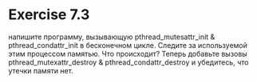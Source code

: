 # Exercise 7.3
напишите программу, вызывающую pthread\_mutesattr\_init & pthread\_condattr\_init в бесконечном цикле. Следите за используемой этим процессом памятью. Что происходит? Теперь добавьте вызовы pthread\_mutexattr\_destroy & pthread\_condattr\_destroy и убедитесь, что утечки памяти нет.
